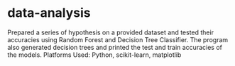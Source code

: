 # data-analysis
Prepared a series of hypothesis on a provided dataset and tested their accuracies using Random Forest and Decision Tree Classifier. The program also generated decision trees and printed the test and train accuracies of the models.   Platforms Used: Python, scikit-learn, matplotlib
